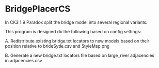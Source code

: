 # BridgePlacerCS
In CK3 1.9 Paradox split the bridge model into several regional variants.

This program is designed do the following based on config settings:

A. Redistribute existing bridge.txt locators to new models based on their position relative to brideSytle.csv and StyleMap.png

B. Generate a new bridge.txt locators file based on large_river adjacencies in adjacencies.csv
